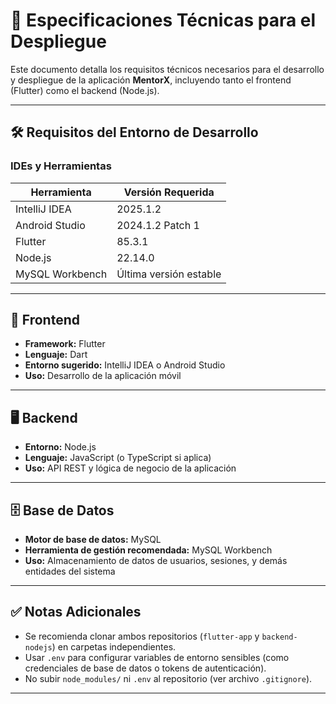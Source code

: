 # 📄 Especificaciones Técnicas para el Despliegue

Este documento detalla los requisitos técnicos necesarios para el desarrollo y despliegue de la aplicación **MentorX**, incluyendo tanto el frontend (Flutter) como el backend (Node.js).

---

## 🛠️ Requisitos del Entorno de Desarrollo

### IDEs y Herramientas
| Herramienta         | Versión Requerida      |
|---------------------|------------------------|
| IntelliJ IDEA       | 2025.1.2               |
| Android Studio      | 2024.1.2 Patch 1       |
| Flutter             | 85.3.1                 |
| Node.js             | 22.14.0                |
| MySQL Workbench     | Última versión estable |

---

## 📱 Frontend

- **Framework:** Flutter  
- **Lenguaje:** Dart  
- **Entorno sugerido:** IntelliJ IDEA o Android Studio  
- **Uso:** Desarrollo de la aplicación móvil

---

## 🖥️ Backend

- **Entorno:** Node.js  
- **Lenguaje:** JavaScript (o TypeScript si aplica)  
- **Uso:** API REST y lógica de negocio de la aplicación

---

## 🗄️ Base de Datos

- **Motor de base de datos:** MySQL  
- **Herramienta de gestión recomendada:** MySQL Workbench  
- **Uso:** Almacenamiento de datos de usuarios, sesiones, y demás entidades del sistema

---

## ✅ Notas Adicionales

- Se recomienda clonar ambos repositorios (`flutter-app` y `backend-nodejs`) en carpetas independientes.
- Usar `.env` para configurar variables de entorno sensibles (como credenciales de base de datos o tokens de autenticación).
- No subir `node_modules/` ni `.env` al repositorio (ver archivo `.gitignore`).

---


